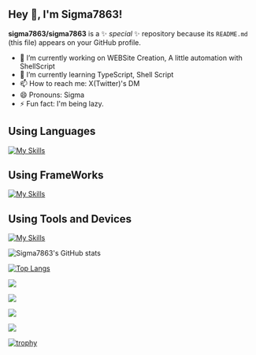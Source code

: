 ## Hey 👋, I'm Sigma7863!

**sigma7863/sigma7863** is a ✨ _special_ ✨ repository because its `README.md` (this file) appears on your GitHub profile.

- 🔭 I’m currently working on WEBSite Creation, A little automation with ShellScript
- 🌱 I’m currently learning TypeScript, Shell Script
- 📫 How to reach me: X(Twitter)'s DM
- 😄 Pronouns: Sigma
- ⚡ Fun fact: I'm being lazy.

## Using Languages
[![My Skills](https://skillicons.dev/icons?i=html,css,js,ts)](https://skillicons.dev)

## Using FrameWorks
[![My Skills](https://skillicons.dev/icons?i=react,next,astro)](https://skillicons.dev)

## Using Tools and Devices

[![My Skills](https://skillicons.dev/icons?i=tailwind,vite,figma,git,github,windows,apple,vscode,discord,twitter)](https://skillicons.dev)

![Sigma7863's GitHub stats](https://github-readme-stats.vercel.app/api?username=sigma7863&count_private=true&theme=transparent)

[![Top Langs](https://github-readme-stats.vercel.app/api/top-langs/?username=sigma7863)](https://github.com/anuraghazra/github-readme-stats)

![](http://github-profile-summary-cards.vercel.app/api/cards/profile-details?username=sigma7863&theme=algolia)

![](http://github-profile-summary-cards.vercel.app/api/cards/repos-per-language?username=sigma7863&theme=algolia)

![](http://github-profile-summary-cards.vercel.app/api/cards/productive-time?username=sigma7863&theme=algolia&utcOffset=8)

![](http://github-profile-summary-cards.vercel.app/api/cards/stats?username=sigma7863&theme=algolia)

[![trophy](https://github-profile-trophy.vercel.app/?username=sigma7863)](https://github.com/ryo-ma/github-profile-trophy)

